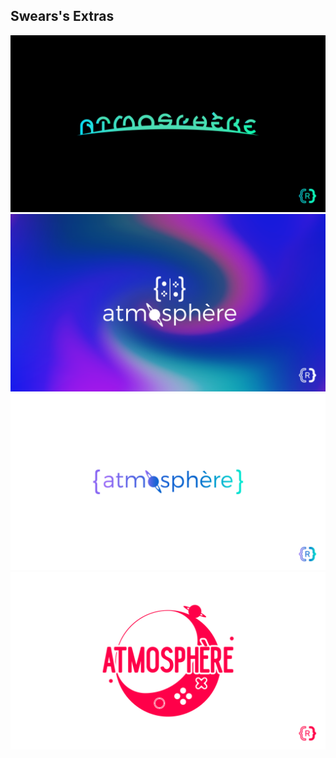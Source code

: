 ## Swears's Extras

![Swear](https://raw.githubusercontent.com/Adubbz/Atmosphere-Splashes/master/final/Swear/Swear_black_bg_0.png)
![Swear](https://raw.githubusercontent.com/Adubbz/Atmosphere-Splashes/master/final/Swear/Swear_colorful_1.png)
![Swear](https://raw.githubusercontent.com/Adubbz/Atmosphere-Splashes/master/final/Swear/Swear_gradient_2.png)
![Swear](https://raw.githubusercontent.com/Adubbz/Atmosphere-Splashes/master/final/Swear/Swear_WhiteRed_1.png)